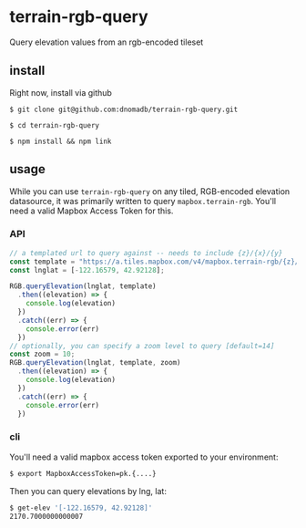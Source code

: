 # terrain-rgb-query
Query elevation values from an rgb-encoded tileset

## install
Right now, install via github
```
$ git clone git@github.com:dnomadb/terrain-rgb-query.git

$ cd terrain-rgb-query

$ npm install && npm link
```

## usage
While you can use `terrain-rgb-query` on any tiled, RGB-encoded elevation datasource,
it was primarily written to query `mapbox.terrain-rgb`. You'll need a valid Mapbox Access Token for this.

### API
```javascript
// a templated url to query against -- needs to include {z}/{x}/{y}
const template = "https://a.tiles.mapbox.com/v4/mapbox.terrain-rgb/{z}/{x}/{y}.pngraw?access_token={your MapboxAccessToken here!}";
const lnglat = [-122.16579, 42.92128];

RGB.queryElevation(lnglat, template)
  .then((elevation) => {
    console.log(elevation)
  })
  .catch((err) => {
    console.error(err)
  })
// optionally, you can specify a zoom level to query [default=14]
const zoom = 10;
RGB.queryElevation(lnglat, template, zoom)
  .then((elevation) => {
    console.log(elevation)
  })
  .catch((err) => {
    console.error(err)
  })
```

### cli
You'll need a valid mapbox access token exported to your environment:
```bash
$ export MapboxAccessToken=pk.{....}
```
Then you can query elevations by lng, lat:
```bash
$ get-elev '[-122.16579, 42.92128]'
2170.7000000000007
```
